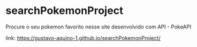 # searchPokemonProject

Procure o seu pokemon favorito nesse site desenvolvido com API - PokeAPI

link: https://gustavo-aquino-1.github.io/searchPokemonProject/
